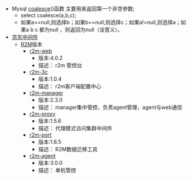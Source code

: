 - Mysql [coalesce](<coalesce.md>)()函数 主要用来返回第一个非空参数;
    - select coalesce(a,b,c);
    - 如果a==null,则选择b；如果b==null,则选择c；如果a!=null,则选择a；如果a b c 都为null ，则返回为null（没意义）。
- [京东中间件](<京东中间件.md>)
    - [R2M](<R2M.md>)版本
        - [r2m-web](<r2m-web.md>)
            - 版本:4.0.2
            - 描述： r2m 管控台
        - [r2m-3c](<r2m-3c.md>)
            - 版本:1.0.4
            - 描述： r2m客户端配置中心
        - [r2m-manager](<r2m-manager.md>)
            - 版本:2.3.0
            - 描述： manager集中管控，负责agent管理，agent与web通信
        - [r2m-proxy](<r2m-proxy.md>)
            - 版本:1.5.6
            - 描述： 代理模式访问集群中间件
        - [r2m-port](<r2m-port.md>)
            - 版本:1.6.5
            - 描述： R2M数据迁移工具
        - [r2m-agent](<r2m-agent.md>)
            - 版本:3.0.0
            - 描述： 单机管控
